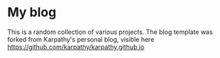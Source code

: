 # My blog

This is a random collection of various projects.
The blog template was forked from Karpathy's personal blog, visible here https://github.com/karpathy/karpathy.github.io
